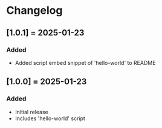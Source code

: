 # Changelog

## [1.0.1] = 2025-01-23

### Added

- Added script embed snippet of 'hello-world' to README

## [1.0.0] = 2025-01-23

### Added

- Initial release
- Includes 'hello-world' script
